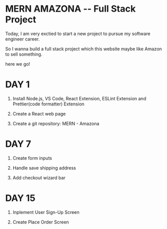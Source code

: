# MERN AMAZONA -- Full Stack Project

Today, I am very exctied to start a new project to pursue my software engineer career.

So I wanna build a full stack project which this website maybe like Amazon to sell something.

here we go!

# DAY 1

1. Install Node.js, VS Code, React Extension, ESLint Extension and Prettier(code formatter) Extension

2. Create a React web page

3. Create a git repository: MERN - Amazona

# DAY 7

1. Create form inputs

2. Handle save shipping address

3. Add checkout wizard bar

# DAY 15

1. Inplement User Sign-Up Screen

2. Create Place Order Screen
